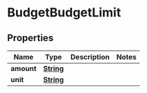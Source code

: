 

# BudgetBudgetLimit


## Properties

| Name | Type | Description | Notes |
|------------ | ------------- | ------------- | -------------|
|**amount** | [**String**](String.md) |  |  |
|**unit** | [**String**](String.md) |  |  |



